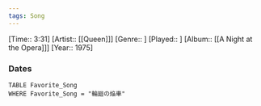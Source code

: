 ```yaml
---
tags: Song  
---
```

[Time:: 3:31]
[Artist:: [[Queen]]]
[Genre:: ]
[Played:: ]
[Album:: [[A Night at the Opera]]]
[Year:: 1975]
### Dates
````dataview
TABLE Favorite_Song
WHERE Favorite_Song = "輪廻の焔車"
````